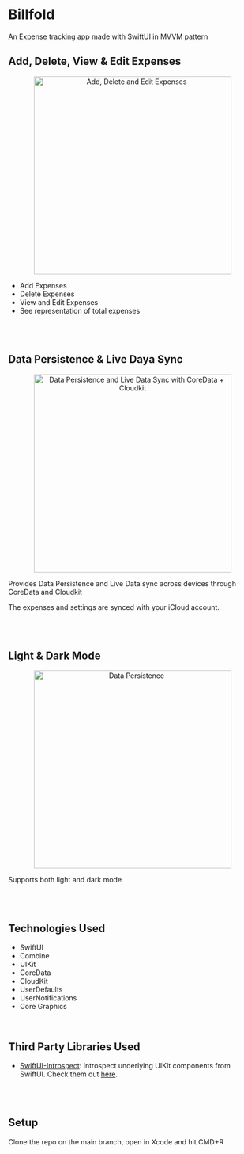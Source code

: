 # Billfold
An Expense tracking app made with SwiftUI in MVVM pattern

## Add, Delete, View & Edit Expenses 
<center>
<img src="ExpenseTrackingAppScreenshots/cmp_add_del_edt.gif" alt="Add, Delete and Edit Expenses" width=400>
</center>

* Add Expenses
* Delete Expenses
* View and Edit Expenses
* See representation of total expenses

<br><br>

## Data Persistence & Live Daya Sync
<center>
<img src="ExpenseTrackingAppScreenshots/cmp_sync.gif" alt="Data Persistence and Live Data Sync with CoreData + Cloudkit" width=400>
</center>

Provides Data Persistence and Live Data sync across devices through CoreData and Cloudkit

The expenses and settings are synced with your iCloud account.

<br><br>

## Light & Dark Mode
<center>
<img src="ExpenseTrackingAppScreenshots/rot_light_dark.gif" alt="Data Persistence" width=400>
</center>

Supports both light and dark mode

<br><br>

## Technologies Used
* SwiftUI
* Combine
* UIKit
* CoreData
* CloudKit
* UserDefaults
* UserNotifications
* Core Graphics

<br>

## Third Party Libraries Used
* <a href="https://github.com/siteline/SwiftUI-Introspect">SwiftUI-Introspect</a>: Introspect underlying UIKit components from SwiftUI. Check them out <a href="https://github.com/siteline/SwiftUI-Introspect">here</a>.

<br><br>

## Setup

Clone the repo on the main branch, open in Xcode and hit CMD+R

